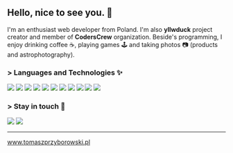 ## Hello, nice to see you. :wave:
I'm an enthusiast web developer from Poland. I'm also **yllwduck** project creator and member of **CodersCrew** organization. Beside's programming, I enjoy drinking coffee :coffee:, playing games :joystick: and taking photos :camera: (products and astrophotography).

### > Languages and Technologies :sparkles:
![](https://img.shields.io/static/v1?message=JavaScript&logo=javascript&labelColor=%303030&color=%303030&logoColor=%f0db4f&label=%20&style=flat-square)
![](https://img.shields.io/static/v1?message=TypeScript&logo=typescript&labelColor=%23777777&color=%23777777&logoColor=dodgerblue&label=%20&style=flat-square)
![](https://img.shields.io/static/v1?message=HTML&logo=html5&labelColor=%23777777&color=%23777777&logoColor=%f06529&label=%20&style=flat-square)
![](https://img.shields.io/static/v1?message=CSS&logo=css3&labelColor=%23777777&color=%23777777&logoColor=skyblue&label=%20&style=flat-square)
![](https://img.shields.io/static/v1?message=Sass&logo=sass&labelColor=%23777777&color=%23777777&logoColor=%cc6699&label=%20&style=flat-square)
![](https://img.shields.io/static/v1?message=React&logo=react&labelColor=%23777777&color=%23777777&logoColor=%88dded&label=%20&style=flat-square)
![](https://img.shields.io/static/v1?message=Node.js&logo=Node.js&labelColor=%23777777&color=%23777777&logoColor=%3c873a&label=%20&style=flat-square)
![](https://img.shields.io/static/v1?message=Wordpress&logo=Wordpress&labelColor=%23777777&color=%23777777&logoColor=%3184cc&label=%20&style=flat-square)
![](https://img.shields.io/static/v1?message=npm&logo=NPM&labelColor=%23777777&color=%23777777&logoColor=%cb3837&label=%20&style=flat-square)
![](https://img.shields.io/static/v1?message=Gulp&logo=gulp&labelColor=%23777777&color=%23777777&logoColor=%d34a47&label=%20&style=flat-square)
![](https://img.shields.io/static/v1?message=Gatsby&logo=gatsby&labelColor=%23777777&color=%23777777&logoColor=rebeccapurple&label=%20&style=flat-square)

### > Stay in touch :email:
![](https://img.shields.io/twitter/follow/Lynthius?color=%23777777&label=Follow%20me%21&logo=twitter&logoColor=%1DA1F2&style=flat-square)
![](https://img.shields.io/github/followers/Lynthius?color=%23777777&label=Follow%20me%21&logo=github&style=flat-square)

<hr>

www.tomaszprzyborowski.pl


<!--
**Lynthius/Lynthius** is a ✨ _special_ ✨ repository because its `README.md` (this file) appears on your GitHub profile.

Here are some ideas to get you started:

- 🔭 I’m currently working on ...
- 🌱 I’m currently learning ...
- 👯 I’m looking to collaborate on ...
- 🤔 I’m looking for help with ...
- 💬 Ask me about ...
- 📫 How to reach me: ...
- 😄 Pronouns: ...
- ⚡ Fun fact: ...
-->
